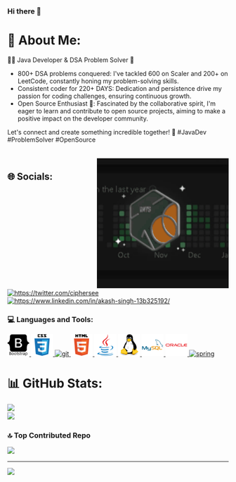 ### Hi there 👋
# 💫 About Me:
👩‍💻 Java Developer & DSA Problem Solver 🚀<br><ul>
<li>800+ DSA problems conquered: I've tackled 600 on Scaler and 200+ on LeetCode, constantly honing my problem-solving skills.</li>
<li>Consistent coder for 220+ DAYS: Dedication and persistence drive my passion for coding challenges, ensuring continuous growth.</li>
<li>Open Source Enthusiast 🌟: Fascinated by the collaborative spirit, I'm eager to learn and contribute to open source projects, aiming to make a positive impact on the developer community.</li>
</ul>
Let's connect and create something incredible together! 🤝 #JavaDev #ProblemSolver #OpenSource
<br>
<br>
<br>
<img align="right" alt="latest batch" width="300" src="https://github.com/akashsin63/akashsin63/blob/main/CPT2307241359-249x245.gif" >

## 🌐 Socials:
<p align="left">
<a href="https://twitter.com/https://twitter.com/ciphersee" target="blank"><img align="center" src="https://raw.githubusercontent.com/rahuldkjain/github-profile-readme-generator/master/src/images/icons/Social/twitter.svg" alt="https://twitter.com/ciphersee" height="45" width="55" /></a>
<a href="https://linkedin.com/in/https://www.linkedin.com/in/akash-singh-13b325192/" target="blank"><img align="center" src="https://raw.githubusercontent.com/rahuldkjain/github-profile-readme-generator/master/src/images/icons/Social/linked-in-alt.svg" alt="https://www.linkedin.com/in/akash-singh-13b325192/" height="45" width="55" /></a>

<h3 align="left">&#x1f4bb Languages and Tools:</h3>
<p align="left"> <a href="https://getbootstrap.com" target="_blank" rel="noreferrer"> <img src="https://raw.githubusercontent.com/devicons/devicon/master/icons/bootstrap/bootstrap-plain-wordmark.svg" alt="bootstrap" width="50" height="50"/> </a> <a href="https://www.w3schools.com/css/" target="_blank" rel="noreferrer"> <img src="https://raw.githubusercontent.com/devicons/devicon/master/icons/css3/css3-original-wordmark.svg" alt="css3" width="50" height="50"/> </a> <a href="https://git-scm.com/" target="_blank" rel="noreferrer"> <img src="https://www.vectorlogo.zone/logos/git-scm/git-scm-icon.svg" alt="git" width="50" height="50"/> </a> <a href="https://www.w3.org/html/" target="_blank" rel="noreferrer"> <img src="https://raw.githubusercontent.com/devicons/devicon/master/icons/html5/html5-original-wordmark.svg" alt="html5" width="50" height="50"/> </a> <a href="https://www.java.com" target="_blank" rel="noreferrer"> <img src="https://raw.githubusercontent.com/devicons/devicon/master/icons/java/java-original.svg" alt="java" width="50" height="50"/> </a> <a href="https://www.linux.org/" target="_blank" rel="noreferrer"> <img src="https://raw.githubusercontent.com/devicons/devicon/master/icons/linux/linux-original.svg" alt="linux" width="50" height="50"/> </a> <a href="https://www.mysql.com/" target="_blank" rel="noreferrer"> <img src="https://raw.githubusercontent.com/devicons/devicon/master/icons/mysql/mysql-original-wordmark.svg" alt="mysql" width="50" height="50""/> </a> <a href="https://www.oracle.com/" target="_blank" rel="noreferrer"> <img src="https://raw.githubusercontent.com/devicons/devicon/master/icons/oracle/oracle-original.svg" alt="oracle" width="50" height="50"/> </a> <a href="https://spring.io/" target="_blank" rel="noreferrer"> <img src="https://www.vectorlogo.zone/logos/springio/springio-icon.svg" alt="spring" width="50" height="50"/> </a> </p>


# 📊 GitHub Stats:
<!--![](https://github-readme-stats.vercel.app/api?username=akashsin63&theme=dark&hide_border=false&include_all_commits=true&count_private=true)<br/> -->
![](https://github-readme-stats.vercel.app/api/top-langs/?username=akashsin63&theme=dark&hide_border=false&include_all_commits=true&count_private=true&layout=compact)<br>
![](https://github-readme-streak-stats.herokuapp.com/?user=akashsin63&theme=dark&hide_border=false)<br/>


### 🔝 Top Contributed Repo
![](https://github-contributor-stats.vercel.app/api?username=akashsin63&limit=5&theme=radical&combine_all_yearly_contributions=true)

---
[![](https://visitcount.itsvg.in/api?id=akashsin63&icon=0&color=0)](https://visitcount.itsvg.in)


